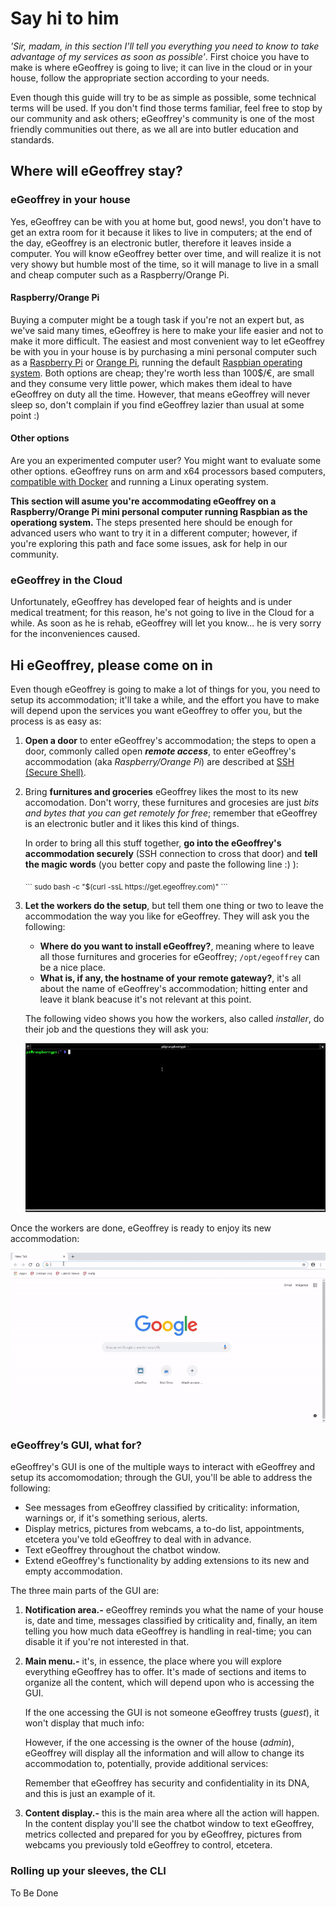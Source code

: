 # Say hi to him
*'Sir, madam, in this section I'll tell you everything you need to know to take advantage of my services as soon as possible'*. First choice you have to make is where eGeoffrey is going to live; it can live in the cloud or in your house, follow the appropriate section according to your needs.

Even though this guide will try to be as simple as possible, some technical terms will be used. If you don't find those terms familiar, feel free to stop by our community and ask others; eGeoffrey's community is one of the most friendly communities out there, as we all are into butler education and standards.

## Where will eGeoffrey stay?

### eGeoffrey in your house
Yes, eGeoffrey can be with you at home but, good news!, you don't have to get an extra room for it because it likes to live in computers; at the end of the day, eGeoffrey is an electronic butler, therefore it leaves inside a computer. You will know eGeoffrey better over time, and will realize it is not very showy but humble most of the time, so it will manage to live in a small and cheap computer such as a Raspberry/Orange Pi.

#### Raspberry/Orange Pi
Buying a computer might be a tough task if you're not an expert but, as we've said many times, eGeoffrey is here to make your life easier and not to make it more difficult. The easiest and most convenient way to let eGeoffrey be with you in your house is by purchasing a mini personal computer such as a [Raspberry Pi](https://en.wikipedia.org/wiki/Raspberry_Pi) or [Orange Pi](http://www.orangepi.org/), running the default [Raspbian operating system](https://www.raspbian.org/). Both options are cheap; they're worth less than 100$/€, are small and they consume very little power, which makes them ideal to have eGeoffrey on duty all the time. However, that means eGeoffrey will never sleep so, don't complain if you find eGeoffrey lazier than usual at some point :)

#### Other options
Are you an experimented computer user? You might want to evaluate some other options. eGeoffrey runs on arm and x64 processors based computers, [compatible with Docker](https://docs.docker.com/engine/faq/) and running a Linux operating system.

**This section will asume you're accommodating eGeoffrey on a Raspberry/Orange Pi mini personal computer running Raspbian as the operationg system.** The steps presented here should be enough for advanced users who want to try it in a different computer; however, if you're exploring this path and face some issues, ask for help in our community.

### eGeoffrey in the Cloud
Unfortunately, eGeoffrey has developed fear of heights and is under medical treatment; for this reason, he's not going to live in the Cloud for a while. As soon as he is rehab, eGeoffrey will let you know... he is very sorry for the inconveniences caused.

## Hi eGeoffrey, please come on in
Even though eGeoffrey is going to make a lot of things for you, you need to setup its accommodation; it'll take a while, and the effort you have to make will depend upon the services you want eGeoffrey to offer you, but the process is as easy as:

1. **Open a door** to enter eGeoffrey's accommodation; the steps to open a door, commonly called open ***remote access***, to enter eGeoffrey's accommodation (aka *Raspberry/Orange Pi*) are described at [SSH (Secure Shell)](https://www.raspberrypi.org/documentation/remote-access/ssh/).

2. Bring **furnitures and groceries** eGeoffrey likes the most to its new accomodation. Don't worry, these furnitures and grocesies are just *bits and bytes that you can get remotely for free*; remember that eGeoffrey is an electronic butler and it likes this kind of things.

    In order to bring all this stuff together, **go into the eGeoffrey's accommodation securely** (SSH connection to cross that door) and **tell the magic words** (you better copy and paste the following line :) ):

    <sub>
    ```
    sudo bash -c "$(curl -ssL https://get.egeoffrey.com)"
    ```
    </sub>

3. **Let the workers do the setup**, but tell them one thing or two to leave the accommodation the way you like for eGeoffrey. They will ask you the following:

    - **Where do you want to install eGeoffrey?**, meaning where to leave all those furnitures and groceries for eGeoffrey; ```/opt/egeoffrey``` can be a nice place.
    - **What is, if any, the hostname of your remote gateway?**, it's all about the name of eGeoffrey's accommodation; hitting enter and leave it blank beacuse it's not relevant at this point.

    The following video shows you how the workers, also called *installer*, do their job and the questions they will ask you:


    ![eGeoffrey installation process](img/egeoffrey_install.gif)

Once the workers are done, eGeoffrey is ready to enjoy its new accommodation:

![eGeoffrey installation process](img/egeoffrey_first_time.gif)

### eGeoffrey’s GUI, what for?

eGeoffrey's GUI is one of the multiple ways to interact with eGeoffrey and setup its accomomodation; through the GUI, you'll be able to address the following:

* See messages from eGeoffrey classified by criticality: information, warnings or, if it's something serious, alerts.
* Display metrics, pictures from webcams, a to-do list, appointments, etcetera you've told eGeoffrey to deal with in advance.
* Text eGeoffrey throughout the chatbot window.
* Extend eGeoffrey's functionality by adding extensions to its new and empty accommodation.

The three main parts of the GUI are:

1. **Notification area.-** eGeoffrey reminds you what the name of your house is, date and time, messages classified by criticality and, finally, an item telling you how much data eGeoffrey is handling in real-time; you can disable it if you're not interested in that.
2. **Main menu.-** it's, in essence, the place where you will explore everything eGeoffrey has to offer. It's made of sections and items to organize all the content, which will depend upon who is accessing the GUI. 

    If the one accessing the GUI is not someone eGeoffrey trusts (*guest*), it won't display that much info:
    
    
    However, if the one accessing is the owner of the house (*admin*), eGeoffrey will display all the information and will allow to change its accommodation to, potentially, provide additional services:

    Remember that eGeoffrey has security and confidentiality in its DNA, and this is just an example of it.

3. **Content display.-** this is the main area where all the action will happen. In the content display you'll see the chatbot window to text eGeoffrey, metrics collected and prepared for you by eGeoffrey, pictures from webcams you previously told eGeoffrey to control, etcetera.

### Rolling up your sleeves, the CLI

To Be Done
